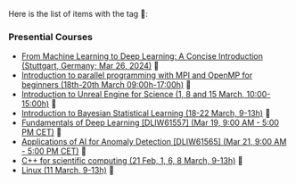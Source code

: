 Here is the list of items with the tag 🔴:

### Presential Courses

- [From Machine Learning to Deep Learning: A Concise Introduction (Stuttgart, Germany; Mar 26, 2024)](https://www.hlrs.de/training/2024/dl-hlrs) 🔴
- [Introduction to parallel programming with MPI and OpenMP for beginners (18th-20th March 09:00h-17:00h)](https://www.fz-juelich.de/en/ias/jsc/news/events/training-courses/2024/mpi-intro) 🔴
- [Introduction to Unreal Engine for Science (1, 8 and 15 March, 10:00-15:00h)](https://www.gauss-centre.eu/trainingsworkshops/?dfxid=562) 🔴
- [Introduction to Bayesian Statistical Learning (18-22 March, 9-13h)](https://www.gauss-centre.eu/trainingsworkshops/?dfxid=566) 🔴
- [Fundamentals of Deep Learning [DLIW61557] (Mar 19, 9:00 AM - 5:00 PM CET)](https://www.nvidia.com/gtc/session-catalog/?tab.allsessions=1700692987788001F1cG&search.sessiontype=1701905400491001STQ1&search=DLIW61557#/session/1694112676966001AIrI) 🔴
- [Applications of AI for Anomaly Detection [DLIW61565] (Mar 21, 9:00 AM - 5:00 PM CET)](https://www.nvidia.com/gtc/session-catalog/?tab.allsessions=1700692987788001F1cG&search.sessiontype=1701905400491001STQ1&search=DLIW61565#/session/1694112677451001AOTu) 🔴
- [C++ for scientific computing (21 Feb, 1, 6, 8 March, 9-13h)](https://admin.kuleuven.be/icts/opleidingen/opleidingsaanbod/c-for-scientific-computing) 🔴
- [Linux (11 March, 9-13h)](https://admin.kuleuven.be/icts/opleidingen/opleidingsaanbod/linux-tools-online) 🔴

